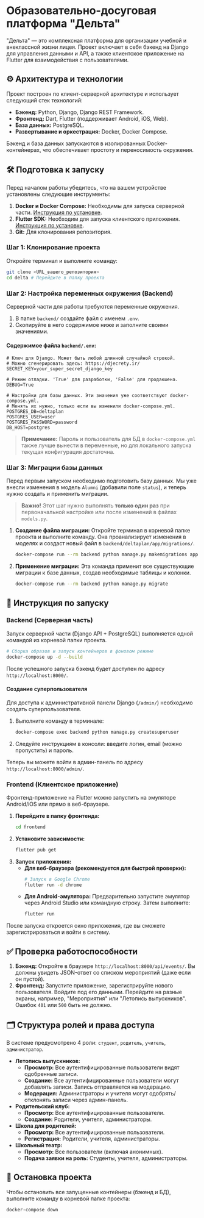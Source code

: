 # **Образовательно-досуговая платформа "Дельта"**

"Дельта" — это комплексная платформа для организации учебной и внеклассной жизни лицея. Проект включает в себя бэкенд на Django для управления данными и API, а также клиентское приложение на Flutter для взаимодействия с пользователями.

## **⚙️ Архитектура и технологии**

Проект построен по клиент-серверной архитектуре и использует следующий стек технологий:

*   **Бэкенд:** Python, Django, Django REST Framework.
*   **Фронтенд:** Dart, Flutter (поддерживает Android, iOS, Web).
*   **База данных:** PostgreSQL.
*   **Развертывание и оркестрация:** Docker, Docker Compose.

Бэкенд и база данных запускаются в изолированных Docker-контейнерах, что обеспечивает простоту и переносимость окружения.

## **🛠️ Подготовка к запуску**

Перед началом работы убедитесь, что на вашем устройстве установлены следующие инструменты:

1.  **Docker и Docker Compose:** Необходимы для запуска серверной части. [Инструкция по установке](https://docs.docker.com/get-docker/).
2.  **Flutter SDK:** Необходим для запуска клиентского приложения. [Инструкция по установке](https://flutter.dev/docs/get-started/install).
3.  **Git:** Для клонирования репозитория.

### **Шаг 1: Клонирование проекта**

Откройте терминал и выполните команду:
```bash
git clone <URL_вашего_репозитория>
cd delta # Перейдите в папку проекта
```

### **Шаг 2: Настройка переменных окружения (Backend)**

Серверной части для работы требуются переменные окружения.

1.  В папке `backend/` создайте файл с именем `.env`.
2.  Скопируйте в него содержимое ниже и заполните своими значениями.

#### **Содержимое файла `backend/.env`:**
```dotenv
# Ключ для Django. Может быть любой длинной случайной строкой.
# Можно сгенерировать здесь: https://djecrety.ir/
SECRET_KEY=your_super_secret_django_key

# Режим отладки. 'True' для разработки, 'False' для продакшена.
DEBUG=True

# Настройки для базы данных. Эти значения уже соответствуют docker-compose.yml.
# Менять их нужно, только если вы изменили docker-compose.yml.
POSTGRES_DB=deltaplan
POSTGRES_USER=user
POSTGRES_PASSWORD=password
DB_HOST=postgres
```
> **Примечание:** Пароль и пользователь для БД в `docker-compose.yml` также лучше вынести в переменные, но для локального запуска текущая конфигурация достаточна.

### **Шаг 3: Миграции базы данных**

Перед первым запуском необходимо подготовить базу данных. Мы уже внесли изменения в модель `Alumni` (добавили поле `status`), и теперь нужно создать и применить миграции.

> **Важно!** Этот шаг нужно выполнять **только один раз** при первоначальной настройке или после изменений в файлах `models.py`.

1.  **Создание файла миграции:**
    Откройте терминал в корневой папке проекта и выполните команду. Она проанализирует изменения в моделях и создаст новый файл в `backend/deltaplan/app/migrations/`.
    ```bash
    docker-compose run --rm backend python manage.py makemigrations app
    ```
2.  **Применение миграции:**
    Эта команда применит все существующие миграции к базе данных, создав необходимые таблицы и колонки.
    ```bash
    docker-compose run --rm backend python manage.py migrate
    ```

## **🚀 Инструкция по запуску**

### **Backend (Серверная часть)**

Запуск серверной части (Django API + PostgreSQL) выполняется одной командой из корневой папки проекта.

```bash
# Сборка образов и запуск контейнеров в фоновом режиме
docker-compose up -d --build
```

После успешного запуска бэкенд будет доступен по адресу `http://localhost:8000/`.

#### **Создание суперпользователя**

Для доступа к административной панели Django (`/admin/`) необходимо создать суперпользователя.

1.  Выполните команду в терминале:
    ```bash
    docker-compose exec backend python manage.py createsuperuser
    ```
2.  Следуйте инструкциям в консоли: введите логин, email (можно пропустить) и пароль.

Теперь вы можете войти в админ-панель по адресу `http://localhost:8000/admin/`.

### **Frontend (Клиентское приложение)**

Фронтенд-приложение на Flutter можно запустить на эмуляторе Android/iOS или прямо в веб-браузере.

1.  **Перейдите в папку фронтенда:**
    ```bash
    cd frontend
    ```
2.  **Установите зависимости:**
    ```bash
    flutter pub get
    ```
3.  **Запуск приложения:**
    *   **Для веб-браузера (рекомендуется для быстрой проверки):**
        ```bash
        # Запуск в Google Chrome
        flutter run -d chrome
        ```
    *   **Для Android-эмулятора:**
        Предварительно запустите эмулятор через Android Studio или командную строку. Затем выполните:
        ```bash
        flutter run
        ```

После запуска откроется окно приложения, где вы сможете зарегистрироваться и войти в систему.

## **✅ Проверка работоспособности**

1.  **Бэкенд:** Откройте в браузере `http://localhost:8000/api/events/`. Вы должны увидеть JSON-ответ со списком мероприятий (даже если он пустой).
2.  **Фронтенд:** Запустите приложение, зарегистрируйте нового пользователя. Войдите под его данными. Перейдите на разные экраны, например, "Мероприятия" или "Летопись выпускников". Ошибок `401` или `500` быть не должно.

## **🗂️ Структура ролей и права доступа**

В системе предусмотрено 4 роли: `студент`, `родитель`, `учитель`, `администратор`.

*   **Летопись выпускников:**
    *   **Просмотр:** Все аутентифицированные пользователи видят одобренные записи.
    *   **Создание:** Все аутентифицированные пользователи могут добавлять записи. Запись отправляется на модерацию.
    *   **Модерация:** Администраторы и учителя могут одобрять/отклонять записи через админ-панель.
*   **Родительский клуб:**
    *   **Просмотр:** Все аутентифицированные пользователи.
    *   **Создание:** Родители, учителя, администраторы.
*   **Школа для родителей:**
    *   **Просмотр:** Все аутентифицированные пользователи.
    *   **Регистрация:** Родители, учителя, администраторы.
*   **Школьный театр:**
    *   **Просмотр:** Все пользователи (включая анонимных).
    *   **Подача заявки на роль:** Студенты, учителя, администраторы.

## **🛑 Остановка проекта**

Чтобы остановить все запущенные контейнеры (бэкенд и БД), выполните команду в корневой папке проекта:

```bash
docker-compose down
```